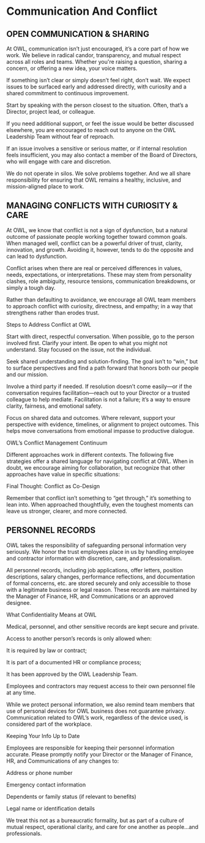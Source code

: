 # Communication And Conflict

## OPEN COMMUNICATION & SHARING

At OWL, communication isn’t just encouraged, it’s a core part of how we work. We believe in radical candor, transparency, and mutual respect across all roles and teams. Whether you're raising a question, sharing a concern, or offering a new idea, your voice matters.

If something isn’t clear or simply doesn’t feel right, don’t wait. We expect issues to be surfaced early and addressed directly, with curiosity and a shared commitment to continuous improvement.

Start by speaking with the person closest to the situation. Often, that’s a Director, project lead, or colleague.

If you need additional support, or feel the issue would be better discussed elsewhere, you are encouraged to reach out to anyone on the OWL Leadership Team without fear of reproach.

If an issue involves a sensitive or serious matter, or if internal resolution feels insufficient, you may also contact a member of the Board of Directors, who will engage with care and discretion.

We do not operate in silos. We solve problems together. And we all share responsibility for ensuring that OWL remains a healthy, inclusive, and mission-aligned place to work.

## MANAGING CONFLICTS WITH CURIOSITY & CARE

At OWL, we know that conflict is not a sign of dysfunction, but a natural outcome of passionate people working together toward common goals. When managed well, conflict can be a powerful driver of trust, clarity, innovation, and growth. Avoiding it, however, tends to do the opposite and can lead to dysfunction.

Conflict arises when there are real or perceived differences in values, needs, expectations, or interpretations. These may stem from personality clashes, role ambiguity, resource tensions, communication breakdowns, or simply a tough day.

Rather than defaulting to avoidance, we encourage all OWL team members to approach conflict with curiosity, directness, and empathy; in a way that strengthens rather than erodes trust.

Steps to Address Conflict at OWL

Start with direct, respectful conversation. When possible, go to the person involved first. Clarify your intent. Be open to what you might not understand. Stay focused on the issue, not the individual.

Seek shared understanding and solution-finding. The goal isn’t to “win,” but to surface perspectives and find a path forward that honors both our people and our mission.

Involve a third party if needed. If resolution doesn’t come easily—or if the conversation requires facilitation—reach out to your Director or a trusted colleague to help mediate. Facilitation is not a failure; it’s a way to ensure clarity, fairness, and emotional safety.

Focus on shared data and outcomes. Where relevant, support your perspective with evidence, timelines, or alignment to project outcomes. This helps move conversations from emotional impasse to productive dialogue.

OWL’s Conflict Management Continuum

Different approaches work in different contexts. The following five strategies offer a shared language for navigating conflict at OWL. When in doubt, we encourage aiming for collaboration, but recognize that other approaches have value in specific situations:

Final Thought: Conflict as Co-Design

Remember that conflict isn’t something to “get through,” it’s something to lean into. When approached thoughtfully, even the toughest moments can leave us stronger, clearer, and more connected.

## PERSONNEL RECORDS

OWL takes the responsibility of safeguarding personal information very seriously. We honor the trust employees place in us by handling employee and contractor information with discretion, care, and professionalism.

All personnel records, including job applications, offer letters, position descriptions, salary changes, performance reflections, and documentation of formal concerns, etc. are stored securely and only accessible to those with a legitimate business or legal reason. These records are maintained by the Manager of Finance, HR, and Communications or an approved designee.

What Confidentiality Means at OWL

Medical, personnel, and other sensitive records are kept secure and private.

Access to another person’s records is only allowed when:

It is required by law or contract;

It is part of a documented HR or compliance process;

It has been approved by the OWL Leadership Team.

Employees and contractors may request access to their own personnel file at any time.

While we protect personal information, we also remind team members that use of personal devices for OWL business does not guarantee privacy. Communication related to OWL’s work, regardless of the device used, is considered part of the workplace.

Keeping Your Info Up to Date

Employees are responsible for keeping their personnel information accurate. Please promptly notify your Director or the Manager of Finance, HR, and Communications of any changes to:

Address or phone number

Emergency contact information

Dependents or family status (if relevant to benefits)

Legal name or identification details

We treat this not as a bureaucratic formality, but as part of a culture of mutual respect, operational clarity, and care for one another as people…and professionals.